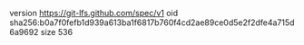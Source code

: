 version https://git-lfs.github.com/spec/v1
oid sha256:b0a7f0fefb1d939a613ba1f6817b760f4cd2ae89ce0d5e2f2dfe4a715d6a9692
size 536
